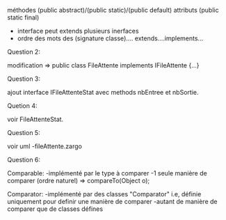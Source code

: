 méthodes (public abstract)/(public static)/(public default)
attributs (public static final)
- interface peut extends plusieurs inerfaces
- ordre des mots des (signature classe).... extends....implements...

Question 2:

modification => public class FileAttente implements IFileAttente {...}

Question 3:

ajout interface IFileAttenteStat avec methods nbEntree et nbSortie.

Quetion 4:

voir FileAttenteStat.

Question 5:

voir uml -fileAttente.zargo

Question 6:

Comparable:
-implémenté par le type à comparer
-1 seule manière de comparer (ordre naturel) => compareTo(Object o);

Comparator:
-implémenté par des classes "Comparator" i.e, définie uniquement pour definir une manière de comparer
-autant de manière de comparer que de classes défines





